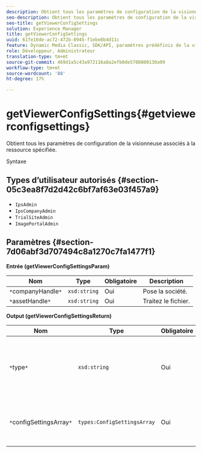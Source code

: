 ```yaml
---
description: Obtient tous les paramètres de configuration de la visionneuse associés à la ressource spécifiée.
seo-description: Obtient tous les paramètres de configuration de la visionneuse associés à la ressource spécifiée.
seo-title: getViewerConfigSettings
solution: Experience Manager
title: getViewerConfigSettings
uuid: 61fe16de-ac72-472b-8945-f1ebe8b4d11c
feature: Dynamic Media Classic, SDK/API, paramètres prédéfinis de la visionneuse
role: Développeur, Administrateur
translation-type: tm+mt
source-git-commit: 469d1a5c43a972116a8a2efb0de5708800130a99
workflow-type: tm+mt
source-wordcount: '88'
ht-degree: 17%

---
```



# getViewerConfigSettings{#getviewerconfigsettings}

Obtient tous les paramètres de configuration de la visionneuse associés à la ressource spécifiée.

Syntaxe

## Types d’utilisateur autorisés {#section-05c3ea8f7d2d42c6bf7af63e03f457a9}

* `IpsAdmin`
* `IpsCompanyAdmin`
* `TrialSiteAdmin`
* `ImagePortalAdmin`

## Paramètres {#section-7d06abf3d707494c8a1270c7fa1477f1}

**Entrée (getViewerConfigSettingsParam)**

| Nom | Type | Obligatoire | Description |
|---|---|---|---|
| `*`companyHandle`*` | `xsd:string` | Oui | Pose la société. |
| `*`assetHandle`*` | `xsd:string` | Oui | Traitez le fichier. |

**Output (getViewerConfigSettingsReturn)**

| Nom | Type | Obligatoire | Description |
|---|---|---|---|
| `*`type`*` | `xsd:string` | Oui | Type de lecteur auquel s’appliquent les paramètres de configuration. |
| `*`configSettingsArray`*` | `types:ConfigSettingsArray` | Oui | Tableau des paramètres de configuration de la visionneuse. |

